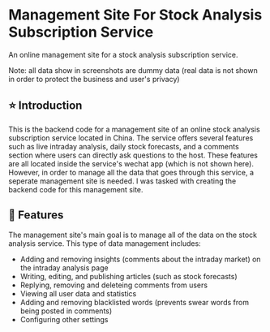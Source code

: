 # Management Site For Stock Analysis Subscription Service
An online management site for a stock analysis subscription service.

Note: all data show in screenshots are dummy data (real data is not shown in order to protect the business and user's privacy)

## :star: Introduction 
This is the backend code for a management site of an online stock analysis subscription service located in China. The service offers several features such as live intraday analysis, daily stock forecasts, and a comments section where users can directly ask questions to the host. These features are all located inside the service's wechat app (which is not shown here). However, in order to manage all the data that goes through this service, a seperate management site is needed. I was tasked with creating the backend code for this management site.

## :pushpin: Features 
The management site's main goal is to manage all of the data on the stock analysis service. This type of data management includes:
- Adding and removing insights (comments about the intraday market) on the intraday analysis page
- Writing, editing, and publishing articles (such as stock forecasts)
- Replying, removing and deleteing comments from users
- Viewing all user data and statistics
- Adding and removing blacklisted words (prevents swear words from being posted in comments)
- Configuring other settings
